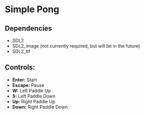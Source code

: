 # Simple Pong
## Dependencies
* SDL2
* SDL2_image (not currently required, but will be in the future)
* SDL2_ttf

## Controls:
* **Enter:** Start
* **Escape:** Pause
* **W:** Left Paddle Up
* **S:** Left Paddle Down
* **Up:** Right Paddle Up
* **Down:** Right Paddle Down
